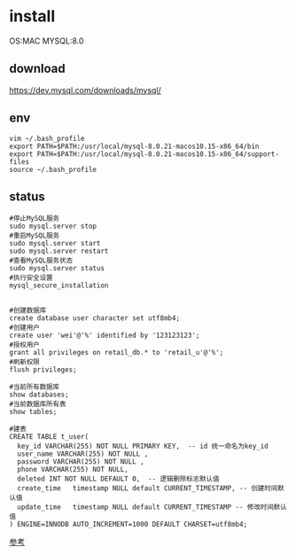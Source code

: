 # install
OS:MAC
MYSQL:8.0

## download
https://dev.mysql.com/downloads/mysql/

## env
```shell script
vim ~/.bash_profile
export PATH=$PATH:/usr/local/mysql-8.0.21-macos10.15-x86_64/bin
export PATH=$PATH:/usr/local/mysql-8.0.21-macos10.15-x86_64/support-files
source ~/.bash_profile 
```

## status
```shell script
#停止MySQL服务
sudo mysql.server stop
#重启MySQL服务
sudo mysql.server start
sudo mysql.server restart
#查看MySQL服务状态
sudo mysql.server status
#执行安全设置
mysql_secure_installation


#创建数据库
create database user character set utf8mb4;
#创建用户
create user 'wei'@'%' identified by '123123123';
#授权用户
grant all privileges on retail_db.* to 'retail_u'@'%';
#刷新权限
flush privileges;

#当前所有数据库
show databases;
#当前数据库所有表
show tables;

#建表
CREATE TABLE t_user(
  key_id VARCHAR(255) NOT NULL PRIMARY KEY,  -- id 统一命名为key_id
  user_name VARCHAR(255) NOT NULL ,
  password VARCHAR(255) NOT NULL ,
  phone VARCHAR(255) NOT NULL,
  deleted INT NOT NULL DEFAULT 0,  -- 逻辑删除标志默认值
  create_time   timestamp NULL default CURRENT_TIMESTAMP, -- 创建时间默认值
  update_time   timestamp NULL default CURRENT_TIMESTAMP -- 修改时间默认值
) ENGINE=INNODB AUTO_INCREMENT=1000 DEFAULT CHARSET=utf8mb4;

```

[参考](https://www.jianshu.com/p/4fc53d7d7620)